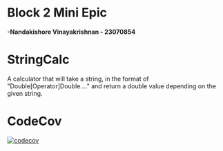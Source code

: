 # Block 2 Mini Epic
**-Nandakishore Vinayakrishnan - 23070854**

# StringCalc
A calculator that will take a string, in the format of "Double[Operator]Double...." and return a double value depending on the given string.

# CodeCov
[![codecov](https://codecov.io/gh/Nanda128/StringCalc/graphs/sunburst.svg?token=IZEFS8M1TO)](https://codecov.io/gh/Nanda128/StringCalc)
